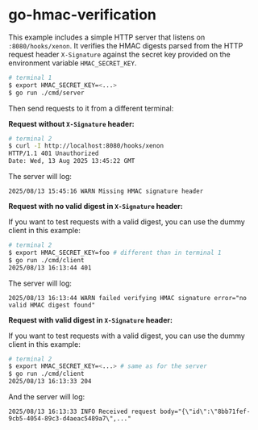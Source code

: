 # go-hmac-verification

This example includes a simple HTTP server that listens on `:8080/hooks/xenon`. It verifies the HMAC digests parsed from
the HTTP request header `X-Signature` against the secret key provided on the environment variable `HMAC_SECRET_KEY`.

```bash
# terminal 1
$ export HMAC_SECRET_KEY=<...>
$ go run ./cmd/server
```

Then send requests to it from a different terminal:

**Request without `X-Signature` header:**
```bash
# terminal 2
$ curl -I http://localhost:8080/hooks/xenon
HTTP/1.1 401 Unauthorized
Date: Wed, 13 Aug 2025 13:45:22 GMT
```

The server will log:
```
2025/08/13 15:45:16 WARN Missing HMAC signature header
```

**Request with no valid digest in `X-Signature` header:**

If you want to test requests with a valid digest, you can use the dummy client in this example:
```bash
# terminal 2
$ export HMAC_SECRET_KEY=foo # different than in terminal 1
$ go run ./cmd/client
2025/08/13 16:13:44 401
```

The server will log:
```
2025/08/13 16:13:44 WARN failed verifying HMAC signature error="no valid HMAC digest found"
```

**Request with valid digest in `X-Signature` header:**

If you want to test requests with a valid digest, you can use the dummy client in this example:
```bash
# terminal 2
$ export HMAC_SECRET_KEY=<...> # same as for the server
$ go run ./cmd/client
2025/08/13 16:13:33 204
```

And the server will log:
```
2025/08/13 16:13:33 INFO Received request body="{\"id\":\"8bb71fef-9cb5-4054-89c3-d4aeac5489a7\",..."
```
